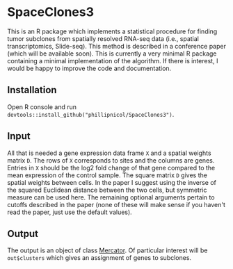 # SpaceClones3

This is an R package which implements a statistical procedure for finding tumor subclones from spatially resolved RNA-seq data (i.e., spatial transcriptomics, Slide-seq).
This method is described in a conference paper (which will be available soon). This is currently a very minimal 
R package containing a minimal implementation of the algorithm. If there is interest, I would be happy to improve the code and documentation. 

## Installation 
Open R console and run `devtools::install_github("phillipnicol/SpaceClones3")`. 

## Input 

All that is needed a gene expression data frame `X` and a spatial weights matrix `D`. The rows of `X` corresponds to sites and the columns are genes. Entries in `X` should be the log2 fold change
of that gene compared to the mean expression of the control sample. The square matrix `D` gives the spatial weights between cells. In the paper I suggest using the inverse of the
squared Euclidean distance between the two cells, but symmetric measure can be used here. The remaining optional arguments pertain to cutoffs described in the paper (none of these will make sense if you haven't read the paper, just use the default values). 

## Output 

The output is an object of class [Mercator](https://CRAN.R-project.org/package=Mercator). Of particular interest will be `out$clusters` which gives an assignment of genes to subclones. 
